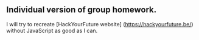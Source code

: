 ## Individual version of group homework.

I will try to recreate [HackYourFuture website] (https://hackyourfuture.be/) without JavaScript as good as I can.




